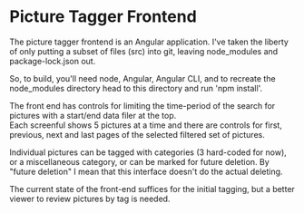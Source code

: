 # Picture Tagger Frontend
The picture tagger frontend is an Angular application.  I've taken
the liberty of only putting a subset of files (src) into git, leaving
node_modules and package-lock.json out.

So, to build, you'll need node, Angular, Angular CLI, and to 
recreate the node_modules directory head to this directory and run
'npm install'.

The front end has controls for limiting the time-period of the
search for pictures with a start/end data filer at the top.  
Each screenful shows 5 pictures at a time
and there are controls for first, previous, next and last pages of
the selected filtered set of pictures.

Individual pictures can be tagged with categories (3 hard-coded for now), or
a miscellaneous category, or can be marked for future deletion.
By "future deletion" I mean that this interface doesn't do the actual
deleting.

The current state of the front-end suffices for the initial tagging,
but a better viewer to review pictures by tag is needed.
